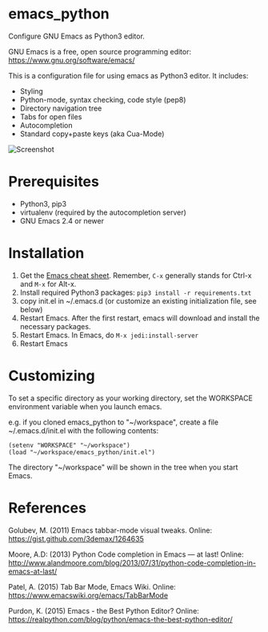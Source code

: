 # emacs_python
Configure GNU Emacs as Python3 editor.

GNU Emacs is a free, open source programming editor: https://www.gnu.org/software/emacs/

This is a configuration file for using emacs as Python3 editor. It includes:
* Styling
* Python-mode, syntax checking, code style (pep8)
* Directory navigation tree
* Tabs for open files
* Autocompletion
* Standard copy+paste keys (aka Cua-Mode)

![Screenshot](https://user-images.githubusercontent.com/679068/32175197-7c48b802-bd84-11e7-8828-650a30a0c368.png)

# Prerequisites
* Python3, pip3
* virtualenv (required by the autocompletion server)
* GNU Emacs 2.4 or newer

# Installation
1. Get the [Emacs cheat sheet](https://www.gnu.org/software/emacs/refcards/pdf/refcard.pdf). Remember, `C-x` generally stands for Ctrl-x and `M-x` for Alt-x. 
2. Install required Python3 packages: `pip3 install -r requirements.txt`
3. copy init.el in ~/.emacs.d (or customize an existing initialization file, see below)
4. Restart Emacs. After the first restart, emacs will download and install the necessary packages.
5. Restart Emacs. In Emacs, do `M-x jedi:install-server`
6. Restart Emacs

# Customizing

To set a specific directory as your working directory, set the WORKSPACE environment variable when you launch emacs.

e.g. if you cloned emacs_python to "~/workspace", create a file ~/.emacs.d/init.el with the following contents:
```
(setenv "WORKSPACE" "~/workspace")
(load "~/workspace/emacs_python/init.el")
```
The directory "~/workspace" will be shown in the tree when you start Emacs.

# References
Golubev, M. (2011) Emacs tabbar-mode visual tweaks. Online: https://gist.github.com/3demax/1264635 

Moore, A.D: (2013) Python Code completion in Emacs — at last! Online: http://www.alandmoore.com/blog/2013/07/31/python-code-completion-in-emacs-at-last/

Patel, A. (2015) Tab Bar Mode, Emacs Wiki. Online: https://www.emacswiki.org/emacs/TabBarMode 

Purdon​, K. (2015) Emacs - the Best Python Editor? Online: https://realpython.com/blog/python/emacs-the-best-python-editor/

